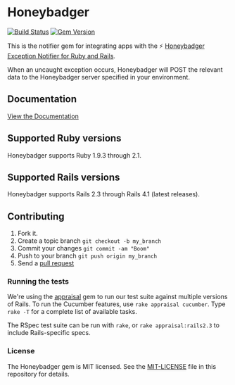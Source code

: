 # Honeybadger

[![Build Status](https://secure.travis-ci.org/honeybadger-io/honeybadger-ruby.png?branch=master)](http://travis-ci.org/honeybadger-io/honeybadger-ruby)
[![Gem Version](https://badge.fury.io/rb/honeybadger.png)](http://badge.fury.io/rb/honeybadger)

This is the notifier gem for integrating apps with the :zap: [Honeybadger Exception Notifier for Ruby and Rails](http://honeybadger.io).

When an uncaught exception occurs, Honeybadger will POST the relevant data
to the Honeybadger server specified in your environment.

## Documentation

[View the Documentation](http://docs.honeybadger.io/article/50-honeybadger-gem-documentation)

## Supported Ruby versions

Honeybadger supports Ruby 1.9.3 through 2.1.

## Supported Rails versions

Honeybadger supports Rails 2.3 through Rails 4.1 (latest releases).

## Contributing

1. Fork it.
2. Create a topic branch `git checkout -b my_branch`
3. Commit your changes `git commit -am "Boom"`
3. Push to your branch `git push origin my_branch`
4. Send a [pull request](https://github.com/honeybadger-io/honeybadger-ruby/pulls)

### Running the tests

We're using the
[appraisal](https://github.com/thoughtbot/appraisal) gem to run our test
suite against multiple versions of Rails. To run the Cucumber features,
use `rake appraisal cucumber`. Type `rake -T` for a complete list of
available tasks.

The RSpec test suite can be run with `rake`, or
`rake appraisal:rails2.3` to include Rails-specific specs.

### License

The Honeybadger gem is MIT licensed. See the [MIT-LICENSE](https://raw.github.com/honeybadger-io/honeybadger-ruby/master/MIT-LICENSE) file in this repository for details. 
